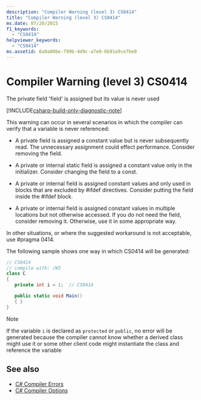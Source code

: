 ```yaml
---
description: "Compiler Warning (level 3) CS0414"
title: "Compiler Warning (level 3) CS0414"
ms.date: 07/20/2015
f1_keywords:
  - "CS0414"
helpviewer_keywords:
  - "CS0414"
ms.assetid: 6a0a80be-799b-4d9c-a7e0-6b91e9ce7be0
---
```

# Compiler Warning (level 3) CS0414

The private field 'field' is assigned but its value is never used

[!INCLUDE[csharp-build-only-diagnostic-note](~/includes/csharp-build-only-diagnostic-note.md)]

This warning can occur in several scenarios in which the compiler can verify that a variable is never referenced:

- A private field is assigned a constant value but is never subsequently read. The unnecessary assignment could effect performance. Consider removing the field.

- A private or internal static field is assigned a constant value only in the initializer. Consider changing the field to a const.

- A private or internal field is assigned constant values and only used in blocks that are excluded by #ifdef directives. Consider putting the field inside the #ifdef block.

- A private or internal field is assigned constant values in multiple locations but not otherwise accessed. If you do not need the field, consider removing it. Otherwise, use it in some appropriate way.

In other situations, or where the suggested workaround is not acceptable, use #pragma 0414.

The following sample shows one way in which CS0414 will be generated:

```csharp
// CS0414
// compile with: /W3
class C
{
   private int i = 1;  // CS0414

   public static void Main()
   { }
}
```

> [!NOTE]
> If the variable `i` is declared as `protected` or `public`, no error will be generated because the compiler cannot know whether a derived class might use it or some other client code might instantiate the class and reference the variable

## See also

- [C# Compiler Errors](../language-reference/compiler-messages/index.md)
- [C# Compiler Options](../language-reference/compiler-options/index.md)
